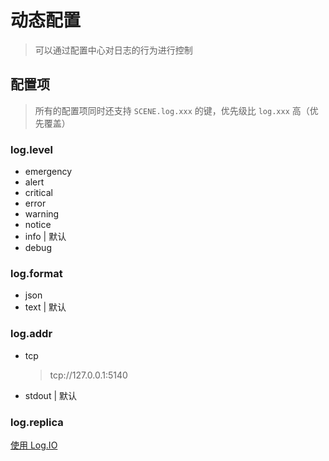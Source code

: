 # 动态配置

> 可以通过配置中心对日志的行为进行控制

## 配置项

> 所有的配置项同时还支持 `SCENE.log.xxx` 的键，优先级比 `log.xxx` 高（优先覆盖）

### log.level

- emergency
- alert
- critical
- error
- warning
- notice
- info | 默认
- debug

### log.format

- json
- text | 默认

### log.addr

- tcp
  > tcp://127.0.0.1:5140
- stdout | 默认

### log.replica

[使用 Log.IO](replicas/logio.md)
